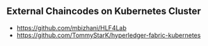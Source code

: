 
## External Chaincodes on Kubernetes Cluster
- https://github.com/mbizhani/HLF4Lab
- https://github.com/TommyStarK/hyperledger-fabric-kubernetes
